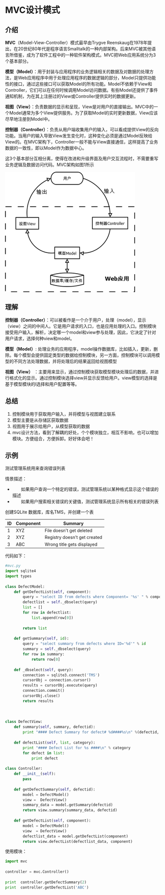 # MVC设计模式

## 介绍

**MVC**（Model-View-Controller）模式最早由Trygve Reenskaug在1978年提出，在20世纪80年代是程序语言Smalltalk的一种内部架构。后来MVC被其他语言所借鉴，成为了软件工程中的一种软件架构模式。MVC把Web应用系统分为3个基本部分。

**模型（Model）**：用于封装与应用程序的业务逻辑相关的数据及对数据的处理方法，是Web应用程序中用于处理应用程序的数据逻辑的部分，Model只提供功能性的接口，通过这些接口可以获取Model的所有功能。Model不依赖于View和Controller，它们可以在任何时候调用Model访问数据。有些Model还提供了事件通知机制，为在其上注册过的View或Controller提供实时的数据更新。

**视图（View）**：负责数据的显示和呈现，View是对用户的直接输出。MVC中的一个Model通常为多个View提供服务。为了获取Model的实时更新数据，View应该尽早地注册到Model中。

**控制器（Controller）**：负责从用户端收集用户的输入，可以看成提供View的反向功能。当用户的输入导致View发生变化时，这种变化必须是通过Model反映给View的。在MVC架构下，Controller一般不能与View直接通信，这样提高了业务数据的一致性，即以Model作为数据中心。

这3个基本部分互相分离，使得在改进和升级界面及用户交互流程时，不需要重写业务逻辑及数据访问代码。MVC架构如图1所示

![mvc设计模式](./pic/mvc设计模式.png)

## 理解

**控制器（Controller）**：可以被看作是一个介于用户，处理（model），显示（view）之间的中间人。它是用户请求的入口，也是应用处理的入口。控制模块接受用户输入，解析，决定哪一个model和view参与处理，因此，它决定了针对用户请求，选择何种view和model。

**模型（Model）**: 处理业务的应用程序，model操作数据库，比如插入，更新，删除。每个模型会提供固定类型的数据给控制模块，另一方面，控制模块可以调用模型的不同方法处理数据，并将处理后的结果返回给视图模型

**视图（View）** ：主要用来显示，通过控制模块获取模型模块处理后的数据，并进行格式化的显示。通过控制模块选择view并显示反馈给用户。view模型的选择是基于模型模块的l选择和用户配置等等。

## 总结

1. 控制模块用于获取用户输入，并将模型与视图建立联系
2. 模型主要是从存储区获取数据
3. 视图用于展示给用户，从模型获取的数据
4. mvc设计方法，看到了解耦的好处，个个模块独立，相互不影响，也可以增加模块。方便组合，方便拆卸。好好体会吧！

## 示例

测试管理系统用来查询错误列表

 情景描述：

- 　　如果用户查询一个特定的错误，测试管理系统以某种格式显示这个错误的描述
- 　　如果用户搜索相关错误的关键值，测试管理系统显示所有相关的错误列表

 创建SQLite 数据库，库名TMS，并创建一个表

| ID   | Component | Summary                       |
| ---- | --------- | ----------------------------- |
| 1    | XYZ       | File doesn't  get deleted     |
| 2    | XYZ       | Registry doesn't  get created |
| 3    | ABC       | Wrong title gets displayed    |

代码如下：

```python
#mvc.py
import sqlite4
import types

class DefectModel:
    def getDefectList(self, component):
        query = "select ID from defects where Component= '%s' " % component
        defectlist = self._dbselect(query)
        list = []
        for row in defectlist:
            list.append(row[0])

        return list

    def getSummary(self, id):
        query = "select summary from defects where ID='%d'" % id
        summary = self._dbselect(query)
        for row in summary:
            return row[0]

    def _dbselect(self, query):
        connection = sqlite3.connect('TMS')
        cursorObj = connection.cursor()
        results = cursorObj.execute(query)
        connection.commit()
        cursorObj.close()
        return results



class DefectView:
    def summary(self, summary, defectid):
        print "#### Defect Summary for defect# %d####%s\n" %(defectid, summary)

    def defectList(self, list, category):
        print "#### Defect List for %s ####\n" % category
        for defect in list:
            print defect

class Controller:
    def __init__(self):
        pass

    def getDefectSummary(self, defectid):
        model = DefectModel()
        view =  DefectView()
        summary_data = model.getSummary(defectid)
        return view.summary(summary_data, defectid)

    def getDefectList(self, component):
        model = DefectModel()
        view  = DefectView()
        defectlist_data = model.getDefectList(component)
        return view.defectList(defectlist_data, component)
```

 使用模块：

```python
import mvc

controller = mvc.Controller()

print  controller.getDefectSummary(2)
print  controller.getDefectList('ABC')
```